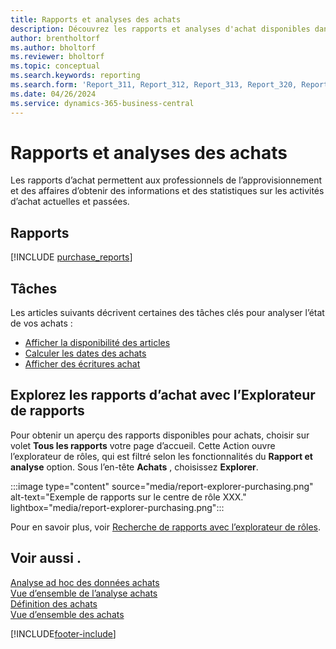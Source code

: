 ```yaml
---
title: Rapports et analyses des achats
description: Découvrez les rapports et analyses d'achat disponibles dans la version standard de Business Central afin que vous puissiez suivre votre activité.
author: brentholtorf
ms.author: bholtorf
ms.reviewer: bholtorf
ms.topic: conceptual
ms.search.keywords: reporting
ms.search.form: 'Report_311, Report_312, Report_313, Report_320, Report_709, Report_707, Report_709, Report_714, Report_716, Report_720'
ms.date: 04/26/2024
ms.service: dynamics-365-business-central
---
```

# <a name="purchase-reporting-and-analytics"></a>Rapports et analyses des achats

Les rapports d’achat permettent aux professionnels de l’approvisionnement et des affaires d’obtenir des informations et des statistiques sur les activités d’achat actuelles et passées.  

## <a name="reports"></a>Rapports

[!INCLUDE [purchase_reports](includes/purchase-reports-include.md)]

## <a name="tasks"></a>Tâches

Les articles suivants décrivent certaines des tâches clés pour analyser l’état de vos achats :

- [Afficher la disponibilité des articles](inventory-how-availability-overview.md)  
- [Calculer les dates des achats](purchasing-date-calculation-for-purchases.md)
- [Afficher des écritures achat](purchasing-how-record-purchases.md#viewing-ledger-entries)

## <a name="explore-purchase-reports-with-report-explorer"></a>Explorez les rapports d’achat avec l’Explorateur de rapports

Pour obtenir un aperçu des rapports disponibles pour achats, choisir sur volet **Tous les rapports** votre page d’accueil. Cette Action ouvre l’explorateur de rôles, qui est filtré selon les fonctionnalités du **Rapport et analyse** option. Sous l’en-tête **Achats** , choisissez **Explorer**.

:::image type="content" source="media/report-explorer-purchasing.png" alt-text="Exemple de rapports sur le centre de rôle XXX." lightbox="media/report-explorer-purchasing.png":::

Pour en savoir plus, voir [Recherche de rapports avec l’explorateur de rôles](ui-role-explorer.md). 

## <a name="see-also"></a>Voir aussi .

[Analyse ad hoc des données achats](ad-hoc-analysis-purchasing.md)  
[Vue d’ensemble de l’analyse achats](purchasing-analytics-overview.md)   
[Définition des achats](purchasing-setup-purchasing.md)  
[Vue d’ensemble des achats](purchasing-manage-purchasing.md)  

[!INCLUDE[footer-include](includes/footer-banner.md)]

